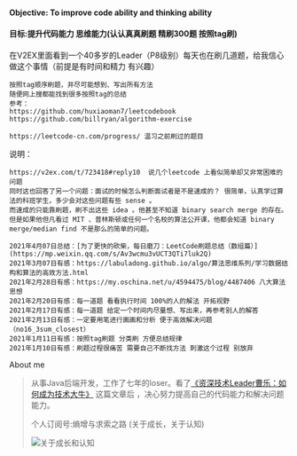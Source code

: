 
#### Objective: To improve code ability and thinking ability
#### 目标:提升代码能力 思维能力(认认真真刷题 精刷300题 按照tag刷)
在V2EX里面看到一个40多岁的Leader（P8级别）每天也在刷几道题，给我信心做这个事情（前提是有时间和精力 有兴趣）
```
按照tag顺序刷题，并尽可能想到、写出所有方法
随便网上搜都能找到很多按照tag的总结
参考：
https://github.com/huxiaoman7/leetcodebook
https://github.com/billryan/algorithm-exercise

https://leetcode-cn.com/progress/ 温习之前刷过的题目
```

说明：
```
https://v2ex.com/t/723418#reply10  说几个leetcode 上看似简单却又非常困难的问题
同时这也回答了另一个问题：面试的时候怎么判断面试者是不是速成的？ 很简单，认真学过算法的科班学生，多少会对这些问题有些 sense 。
而速成的只能靠刷题，刷不出这些 idea 。他甚至不知道 binary search merge 的存在。
但是如果他但凡看过 MIT 、普林斯顿或任何一个名校的算法公开课，他都会知道 binary merge/median find 不是那么的简单的问题。

2021年4月07日总结：[为了更快的砍柴，每日磨刀：LeetCode刷题总结（数组篇）](https://mp.weixin.qq.com/s/Av3wcmu3vUCT3QTi7luk2Q)
2021年3月07日有感：https://labuladong.github.io/algo/算法思维系列/学习数据结构和算法的高效方法.html
2021年2月28日有感：https://my.oschina.net/u/4594475/blog/4487406 八大算法思想 
2021年2月20日有感：每一道题 看看执行时间 100%的人的解法 开拓视野
2021年2月17日有感：每一道题 给定一个时间内尽量想、写出来，再参考别人的解答
2021年2月13日有感：一定要用笔进行画画和分析 便于高效解决问题 （no16_3sum_closest）
2021年1月11日有感：按照tag刷题 分类刷 方便总结规律
2021年1月10日有感：刷题过程很痛苦 需要自己不断找方法 刺激这个过程 别放弃
```

About me
> 从事Java后端开发，工作了七年的loser。看了[《资深技术Leader曹乐：如何成为技术大牛》](https://mp.weixin.qq.com/s/PpesrPQ6y0s1gtLOC3jeAQ) 这篇文章后 ，决心努力提高自己的代码能力和解决问题能力。
>
> 个人订阅号:熵增与求索之路 (关于成长，关于认知)
>
>![关于成长和认知](https://static01.imgkr.com/temp/6b84a41bd5e54585876f33e9baffc7b7.jpg)

